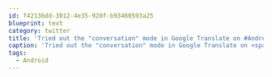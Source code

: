 ```yaml
---
id: f42136dd-3012-4e35-920f-b93460593a25
blueprint: text
category: twitter
title: 'Tried out the "conversation" mode in Google Translate on #Android.  Incredible!! http://bit.ly/hdbxAl No more Spanish classes!'
caption: 'Tried out the "conversation" mode in Google Translate on <span class="hashtag hashtag_local">#<a href="http://tweettemp.darylchymko.ca/?tag=android">Android</a>.  Incredible!! http://bit.ly/hdbxAl No more Spanish classes!'
tags:
  - Android
---
```

